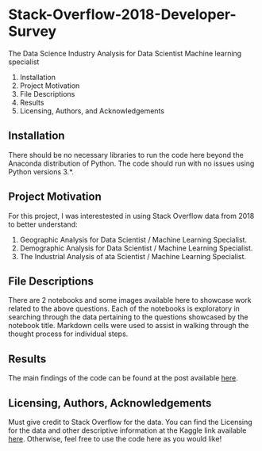 # Stack-Overflow-2018-Developer-Survey
The Data Science Industry Analysis for Data Scientist Machine learning specialist

1. Installation
2. Project Motivation
3. File Descriptions
4. Results
5. Licensing, Authors, and Acknowledgements

## Installation
There should be no necessary libraries to run the code here beyond the Anaconda distribution of Python. The code should run with no issues using Python versions 3.*.

## Project Motivation

For this project, I was interestested in using Stack Overflow data from 2018 to better understand:

1. Geographic Analysis for Data Scientist / Machine Learning Specialist.
2. Demographic Analysis for Data Scientist / Machine Learning Specialist.
3. The Industrial Analysis of ata Scientist / Machine Learning Specialist.

## File Descriptions

There are 2 notebooks and some images available here to showcase work related to the above questions. Each of the notebooks is exploratory in searching through the data pertaining to the questions showcased by the notebook title. Markdown cells were used to assist in walking through the thought process for individual steps.

## Results

The main findings of the code can be found at the post available [here]().

## Licensing, Authors, Acknowledgements

Must give credit to Stack Overflow for the data. You can find the Licensing for the data and other descriptive information at the Kaggle link available [here](https://www.kaggle.com/stackoverflow/stack-overflow-2018-developer-survey). Otherwise, feel free to use the code here as you would like!
